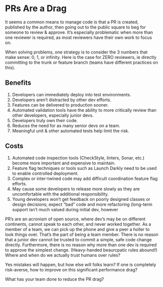 # PRs Are a Drag
It seems a common means to manage code is that a PR is created, published by the author, then going out to the public square to beg for someone to review & approve. It’s especially problematic when more than one reviewer is required, as most reviewers have their own work to focus on.

When solving problems, one strategy is to consider the 3 numbers that make sense: 0, 1, or infinity. Here is the case for ZERO reviewers, ie directly committing to the trunk or feature branch (teams have different practices on this).

## Benefits
1. Developers can immediately deploy into test environments.
1. Developers aren’t distracted by other dev efforts.
1. Features can be delivered to production sooner.
1. Automated validation tools have the ability to more critically review than other developers, especially junior devs.
1. Developers truly own their code.
1. Reduces the need for as many senior devs on a team.
1. Meaningful unit & other automated tests help limit the risk.

## Costs
1. Automated code inspection tools (CheckStyle, linters, Sonar, etc.) become more important and expensive to maintain.
1. Feature flag techniques or tools such as Launch Darkly need to be used to enable controlled deployment.
1. Complex or inter-twined code may add difficult coordination feature flag efforts.
1. May cause some developers to release more slowly as they are uncomfortable with the additional responsibility.
1. Young developers won’t get feedback on poorly designed classes or design decisions; expect “bad” code and more refactoring (long-term support isn’t much valued during initial dev, however

PR’s are an acronism of open source, where dev’s may be on different continents, cannot speak to each other, and never worked together. As a member of a team, we can pick up the phone and give a peer a holler to look things over. That’s the part of being a team member. There is no reason that a junior dev cannot be trusted to commit a simple, safe code change directly. Furthermore, there is no reason why more than one dev is required to approve the simplest change. (Heavy-handed beaurcpatic rules abound!) Where and when do we actually trust humans over rules?

Yes mistakes will happen, but how else will folks learn? If one is completely risk-averse, how to improve on this significant performance drag? 

What has your team done to reduce the PR drag?
